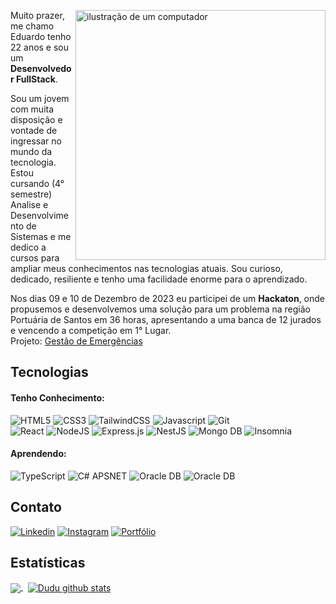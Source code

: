 <div style="width: 100%;">
<img src="https://ik.imagekit.io/duduzinvdlk/perfil/pc.png?updatedAt=1704672958630" alt="ilustração de um computador" min-width="400px" max-width="400px" width="400px" align="right">

<p align="left"> 
Muito prazer, me chamo Eduardo tenho 22 anos e sou um <strong>Desenvolvedor FullStack</strong>.

Sou um jovem com muita disposição e vontade de ingressar no mundo da tecnologia. Estou cursando (4° semestre) Analise e Desenvolvimento de Sistemas e me dedico a cursos para ampliar meus conhecimentos nas tecnologias atuais. Sou curioso, dedicado, resiliente e tenho uma facilidade enorme para o aprendizado.

Nos dias 09 e 10 de Dezembro de 2023 eu participei de um <strong>Hackaton</strong>, onde propusemos e desenvolvemos uma solução para um problema na região Portuária de Santos em 36 horas, apresentando a uma banca de 12 jurados e vencendo a competição em 1° Lugar. 
<br>
Projeto: [Gestão de Emergências](https://www.linkedin.com/posts/abtra_euapoioportohacksts-abtra-camps-activity-7140795969264168960-gvM9?utm_source=share&utm_medium=member_desktop)
<br>

## Tecnologias

#### Tenho Conhecimento:
![HTML5](https://img.shields.io/badge/html5-%23E34F26.svg?style=for-the-badge&logo=html5&logoColor=white)
![CSS3](https://img.shields.io/badge/css3-%231572B6.svg?style=for-the-badge&logo=css3&logoColor=white)
![TailwindCSS](https://img.shields.io/badge/tailwindcss-%2338B2AC.svg?style=for-the-badge&logo=tailwind-css&logoColor=white)
![Javascript](https://img.shields.io/badge/javascript-%23F7DF1E.svg?style=for-the-badge&logo=javascript&logoColor=000)
![Git](https://img.shields.io/badge/git-%23F05033.svg?style=for-the-badge&logo=git&logoColor=white)
</br>
![React](https://img.shields.io/badge/react-%2320232a.svg?style=for-the-badge&logo=react&logoColor=%2361DAFB)
![NodeJS](https://img.shields.io/badge/node.js-6DA55F?style=for-the-badge&logo=node.js&logoColor=white)
![Express.js](https://img.shields.io/badge/express.js-%23404d59.svg?style=for-the-badge&logo=express&logoColor=%2361DAFB)
![NestJS](https://img.shields.io/badge/nestjs-%23E0234E.svg?style=for-the-badge&logo=nestjs&logoColor=white)
![Mongo DB](https://img.shields.io/badge/mongodb-%2347A248.svg?style=for-the-badge&logo=mongodb&logoColor=%2361DAFB)
![Insomnia](https://img.shields.io/badge/Insomnia-black?style=for-the-badge&logo=insomnia&logoColor=5849BE)
</br>
#### Aprendendo:
![TypeScript](https://img.shields.io/badge/typescript-%23007ACC.svg?style=for-the-badge&logo=typescript&logoColor=white)
![C# APSNET](https://img.shields.io/badge/csharp-%23512BD4.svg?style=for-the-badge&logo=csharp&logoColor=white)
![Oracle DB](https://img.shields.io/badge/oracle-%23F80000.svg?style=for-the-badge&logo=oracle&logoColor=white)
![Oracle DB](https://img.shields.io/badge/postman-%23FF6C37.svg?style=for-the-badge&logo=postman&logoColor=white)

## Contato
[![Linkedin](https://img.shields.io/badge/linkedin-%230077B5.svg?style=for-the-badge&logo=linkedin&logoColor=white)](https://www.linkedin.com/in/dudu-arsenal/)
[![Instagram](https://img.shields.io/badge/Instagram-%23E4405F.svg?style=for-the-badge&logo=Instagram&logoColor=white)](https://www.instagram.com/eduardo.s.s13/)
[![Portfólio](https://img.shields.io/badge/PORTF%C3%93LIO-000000.svg?style=for-the-badge&logo=codersrank&logoColor=FFF)](https://portfoliodudu.vercel.app)
<br>

## Estatísticas
<a href="https://github.com/duduarsenal">
  <img align="center" src="https://github-readme-stats.vercel.app/api/top-langs/?username=duduarsenal&theme=dark&hide_langs_below=1" />
</a>
&nbsp;
<a href="https://github.com/duduarsenal">
  <img align="center" src="https://github-readme-stats.vercel.app/api?username=duduarsenal&show_icons=true&theme=dark&line_height=27" alt="Dudu github stats"/>
</a>
